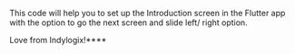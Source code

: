 This code will help you to set up the Introduction screen in the Flutter app with the option to go the next screen and slide left/ right option.

Love from Indylogix!****
